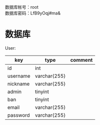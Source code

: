 数据库帐号：root  
数据库密码：LfB9yOqj#ma&



# 数据库

User:

| key      | type         | comment |
| -------- | ------------ | ------- |
| id       | int          |         |
| username | varchar(255) |         |
| nickname | varchar(255) |         |
| admin    | tinyint      |         |
| ban      | tinyint      |         |
| email    | varchar(255) |         |
| password | varchar(255) |         |

